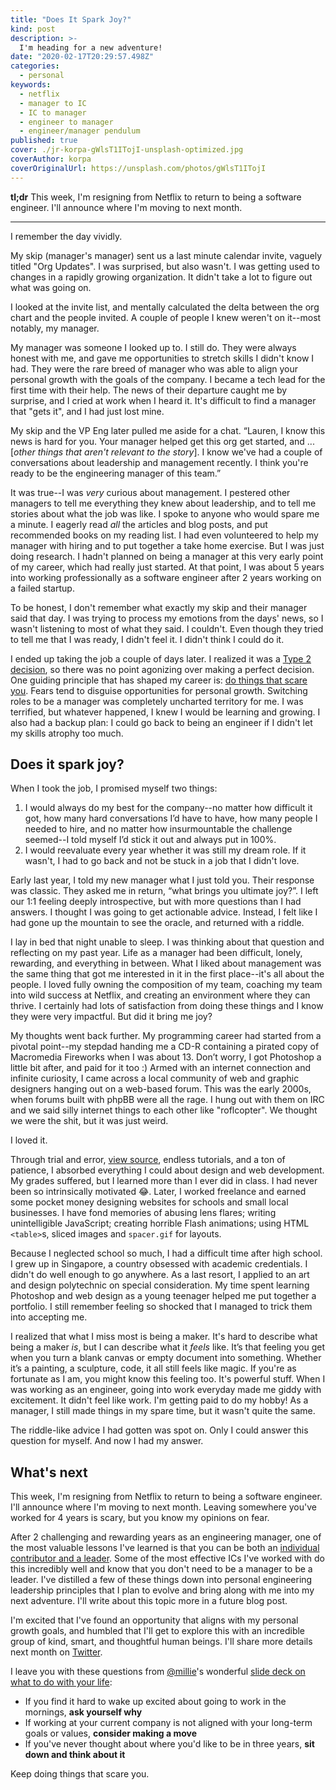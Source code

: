 ```yaml
---
title: "Does It Spark Joy?"
kind: post
description: >-
  I'm heading for a new adventure!
date: "2020-02-17T20:29:57.498Z"
categories:
  - personal
keywords:
  - netflix
  - manager to IC
  - IC to manager
  - engineer to manager
  - engineer/manager pendulum
published: true
cover: ./jr-korpa-gWlsT1ITojI-unsplash-optimized.jpg
coverAuthor: korpa
coverOriginalUrl: https://unsplash.com/photos/gWlsT1ITojI
---
```


**tl;dr** This week, I'm resigning from Netflix to return to being a software engineer. I'll announce where I'm moving to next month.

---

I remember the day vividly.

My skip (manager's manager) sent us a last minute calendar invite, vaguely titled "Org Updates". I was surprised, but also wasn't. I was getting used to changes in a rapidly growing organization. It didn't take a lot to figure out what was going on.

I looked at the invite list, and mentally calculated the delta between the org chart and the people invited. A couple of people I knew weren't on it--most notably, my manager.

My manager was someone I looked up to. I still do. They were always honest with me, and gave me opportunities to stretch skills I didn't know I had. They were the rare breed of manager who was able to align your personal growth with the goals of the company. I became a tech lead for the first time with their help. The news of their departure caught me by surprise, and I cried at work when I heard it. It's difficult to find a manager that "gets it", and I had just lost mine.

My skip and the VP Eng later pulled me aside for a chat. “Lauren, I know this news is hard for you. Your manager helped get this org get started, and ...[_other things that aren't relevant to the story_]. I know we've had a couple of conversations about leadership and management recently. I think you're ready to be the engineering manager of this team.”

It was true--I was *very* curious about management. I pestered other managers to tell me everything they knew about leadership, and to tell me stories about what the job was like. I spoke to anyone who would spare me a minute. I eagerly read *all* the articles and blog posts, and put recommended books on my reading list. I had even volunteered to help my manager with hiring and to put together a take home exercise. But I was just doing research. I hadn't planned on being a manager at this very early point of my career, which had really just started. At that point, I was about 5 years into working professionally as a software engineer after 2 years working on a failed startup.

To be honest, I don't remember what exactly my skip and their manager said that day. I was trying to process my emotions from the days' news, so I  wasn't listening to most of what they said. I couldn't. Even though they tried to tell me that I was ready, I didn't feel it. I didn't think I could do it.

I ended up taking the job a couple of days later. I realized it was a [Type 2 decision](https://fs.blog/2018/04/reversible-irreversible-decisions/), so there was no point agonizing over making a perfect decision. One guiding principle that has shaped my career is: [do things that scare you](https://no.lol/2017-05-30-i-am-still-learning/). Fears tend to disguise opportunities for personal growth. Switching roles to be a manager was completely uncharted territory for me. I was terrified, but whatever happened, I knew I would be learning and growing. I also had a backup plan: I could go back to being an engineer if I didn't let my skills atrophy too much.

## Does it spark joy?

When I took the job, I promised myself two things:

1. I would always do my best for the company--no matter how difficult it got, how many hard conversations I’d have to have, how many people I needed to hire, and no matter how insurmountable the challenge seemed--I told myself I’d stick it out and always put in 100%.
2. I would reevaluate every year whether it was still my dream role. If it wasn't, I had to go back and not be stuck in a job that I didn't love.

Early last year, I told my new manager what I just told you. Their response was classic. They asked me in return, “what brings you ultimate joy?”. I left our 1:1 feeling deeply introspective, but with more questions than I had answers. I thought I was going to get actionable advice. Instead, I felt like I had gone up the mountain to see the oracle, and returned with a riddle.

I lay in bed that night unable to sleep. I was thinking about that question and reflecting on my past year. Life as a manager had been difficult, lonely, rewarding, and everything in between. What I liked about management was the same thing that got me interested in it in the first place--it's all about the people. I loved fully owning the composition of my team, coaching my team into wild success at Netflix, and creating an environment where they can thrive. I certainly had lots of satisfaction from doing these things and I know they were very impactful. But did it bring me joy?

My thoughts went back further. My programming career had started from a pivotal point--my stepdad handing me a CD-R containing a pirated copy of Macromedia Fireworks when I was about 13. Don’t worry, I got Photoshop a little bit after, and paid for it too :) Armed with an internet connection and infinite curiosity, I came across a local community of web and graphic designers hanging out on a web-based forum. This was the early 2000s, when forums built with phpBB were all the rage. I hung out with them on IRC and we said silly internet things to each other like "roflcopter". We thought we were the shit, but it was just weird.

I loved it.

Through trial and error, [view source](https://m.signalvnoise.com/paying-tribute-to-the-web-with-view-source/), endless tutorials, and a ton of patience, I absorbed everything I could about design and web development. My grades suffered, but I learned more than I ever did in class. I had never been so intrinsically motivated 😂. Later, I worked freelance and earned some pocket money designing websites for schools and small local businesses. I have fond memories of abusing lens flares; writing unintelligible JavaScript; creating horrible Flash animations; using HTML `<table>`s, sliced images and `spacer.gif` for layouts.

Because I neglected school so much, I had a difficult time after high school. I grew up in Singapore, a country obsessed with academic credentials. I didn't do well enough to go anywhere. As a last resort, I applied to an art and design polytechnic on special consideration. My time spent learning Photoshop and web design as a young teenager helped me put together a portfolio. I still remember feeling so shocked that I managed to trick them into accepting me.

I realized that what I miss most is being a maker. It's hard to describe what being a maker *is*, but I can describe what it *feels* like. It’s that feeling you get when you turn a blank canvas or empty document into something. Whether it’s a painting, a sculpture, code, it all still feels like magic. If you're as fortunate as I am, you might know this feeling too. It's powerful stuff. When I was working as an engineer, going into work everyday made me giddy with excitement. It didn't feel like work. I'm getting paid to do my hobby! As a manager, I still made things in my spare time, but it wasn't quite the same.

The riddle-like advice I had gotten was spot on. Only I could answer this question for myself. And now I had my answer.

## What's next

This week, I'm resigning from Netflix to return to being a software engineer. I'll announce where I'm moving to next month. Leaving somewhere you've worked for 4 years is scary, but you know my opinions on fear.

After 2 challenging and rewarding years as an engineering manager, one of the most valuable lessons I've learned is that you can be both an [individual contributor and a leader](https://charity.wtf/2017/05/11/the-engineer-manager-pendulum/). Some of the most effective ICs I've worked with do this incredibly well and know that you don't need to be a manager to be a leader. I've distilled a few of these things down into personal engineering leadership principles that I plan to evolve and bring along with me into my next adventure. I'll write about this topic more in a future blog post.

I'm excited that I've found an opportunity that aligns with my personal growth goals, and humbled that I'll get to explore this with an incredible group of kind, smart, and thoughtful human beings. I'll share more details next month on [Twitter](https://twitter.com/sugarpirate_).

I leave you with these questions from [@millie](https://twitter.com/millie)'s wonderful [slide deck on what to do with your life](https://docs.google.com/presentation/d/1dM-XIIarWt3PsHxFi_B92-pYc1Xjh80AJZR93Ogt02g/edit?usp=sharing):

* If you find it hard to wake up excited about going to work in the mornings, **ask yourself why**
* If working at your current company is not aligned with your long-term goals or values, **consider making a move**
* If you've never thought about where you'd like to be in three years, **sit down and think about it**

Keep doing things that scare you.
